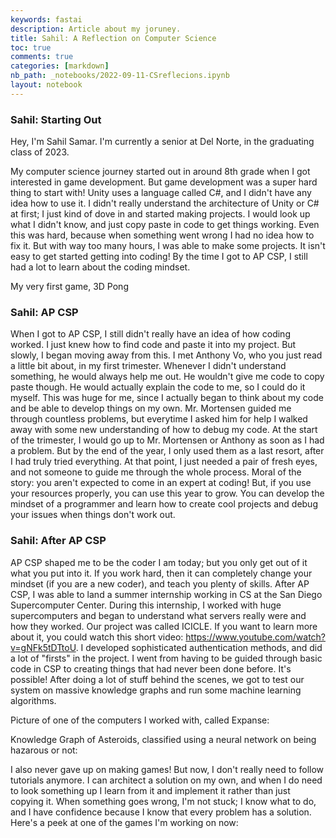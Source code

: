 ```yaml
---
keywords: fastai
description: Article about my joruney.
title: Sahil: A Reflection on Computer Science
toc: true
comments: true
categories: [markdown]
nb_path: _notebooks/2022-09-11-CSreflecions.ipynb
layout: notebook
---
```


<!--
#################################################
### THIS FILE WAS AUTOGENERATED! DO NOT EDIT! ###
#################################################
# file to edit: _notebooks/2022-09-11-CSreflecions.ipynb
-->

<div class="container" id="notebook-container">
        
<div class="cell border-box-sizing text_cell rendered"><div class="inner_cell">
<div class="text_cell_render border-box-sizing rendered_html">
<h3 id="Sahil:-Starting-Out">Sahil: Starting Out<a class="anchor-link" href="#Sahil:-Starting-Out"> </a></h3><p>Hey, I'm Sahil Samar. I'm currently a senior at Del Norte, in the graduating class of 2023.</p>
<p>My computer science journey started out in around 8th grade when I got interested in game development. But game development was a super hard thing to start with! Unity uses a language called C#, and I didn't have any idea how to use it. I didn't really understand the architecture of Unity or C# at first; I just kind of dove in and started making projects. I would look up what I didn't know, and just copy paste in code to get things working. Even this was hard, because when something went wrong I had no idea how to fix it. But with way too many hours, I was able to make some projects. It isn't easy to get started getting into coding! By the time I got to AP CSP, I still had a lot to learn about the coding mindset.</p>
<p>My very first game, 3D Pong</p>

</div>
</div>
</div>
<div class="cell border-box-sizing text_cell rendered"><div class="inner_cell">
<div class="text_cell_render border-box-sizing rendered_html">
<h3 id="Sahil:-AP-CSP">Sahil: AP CSP<a class="anchor-link" href="#Sahil:-AP-CSP"> </a></h3><p>When I got to AP CSP, I still didn't really have an idea of how coding worked. I just knew how to find code and paste it into my project. But slowly, I began moving away from this. I met Anthony Vo, who you just read a little bit about, in my first trimester. Whenever I didn't understand something, he would always help me out. He wouldn't give me code to copy paste though. He would actually explain the code to me, so I could do it myself. This was huge for me, since I actually began to think about my code and be able to develop things on my own. Mr. Mortensen guided me through countless problems, but everytime I asked him for help I walked away with some new understanding of how to debug my code. At the start of the trimester, I would go up to Mr. Mortensen or Anthony as soon as I had a problem. But by the end of the year, I only used them as a last resort, after I had truly tried everything. At that point, I just needed a pair of fresh eyes, and not someone to guide me through the whole process. Moral of the story: you aren't expected to come in an expert at coding! But, if you use your resources properly, you can use this year to grow. You can develop the mindset of a programmer and learn how to create cool projects and debug your issues when things don't work out.</p>

</div>
</div>
</div>
<div class="cell border-box-sizing text_cell rendered"><div class="inner_cell">
<div class="text_cell_render border-box-sizing rendered_html">
<h3 id="Sahil:-After-AP-CSP">Sahil: After AP CSP<a class="anchor-link" href="#Sahil:-After-AP-CSP"> </a></h3><p>AP CSP shaped me to be the coder I am today; but you only get out of it what you put into it. If you work hard, then it can completely change your mindset (if you are a new coder), and teach you plenty of skills. After AP CSP, I was able to land a summer internship working in CS at the San Diego Supercomputer Center. During this internship, I worked with huge supercomputers and began to understand what servers really were and how they worked. Our project was called ICICLE. If you want to learn more about it, you could watch this short video: <a href="https://www.youtube.com/watch?v=gNFk5tDTtoU">https://www.youtube.com/watch?v=gNFk5tDTtoU</a>. I developed sophisticated authentication methods, and did a lot of "firsts" in the project. I went from having to be guided through basic code in CSP to creating things that had never been done before. It's possible! After doing a lot of stuff behind the scenes, we got to test our system on massive knowledge graphs and run some machine learning algorithms.</p>
<p>Picture of one of the computers I worked with, called Expanse:</p>
<p>Knowledge Graph of Asteroids, classified using a neural network on being hazarous or not:</p>
<p>I also never gave up on making games! But now, I don't really need to follow tutorials anymore. I can architect a solution on my own, and when I do need to look something up I learn from it and implement it rather than just copying it. When something goes wrong, I'm not stuck; I know what to do, and I have confidence because I know that every problem has a solution. Here's a peek at one of the games I'm working on now:</p>

</div>
</div>
</div>
</div>
 


